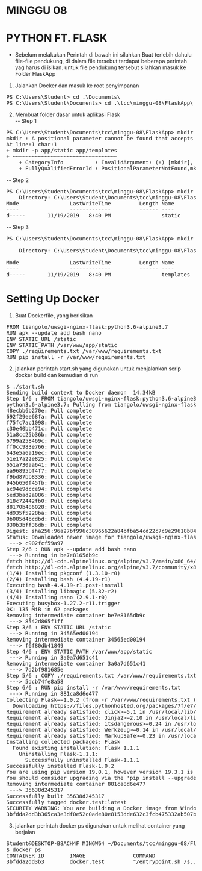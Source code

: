 # MINGGU 08   
# PYTHON FT. FLASK 

* Sebelum melakukan Perintah di bawah ini silahkan Buat terlebih dahulu file-file pendukung, di dalam file tersebut terdapat beberapa perintah yag harus di isikan. untuk file pendukung tersebut silahkan masuk ke Folder FlaskApp

1. Jalankan Docker dan masuk ke root penyimpanan  
<pre>
PS C:\Users\Student> cd .\Documents\
PS C:\Users\Student\Documents> cd .\tcc\minggu-08\FlaskApp\
</pre>  
2. Membuat folder dasar untuk aplikasi Flask  
-- Step 1  
<pre>
PS C:\Users\Student\Documents\tcc\minggu-08\FlaskApp> mkdir -p app/static app/templates
mkdir : A positional parameter cannot be found that accepts argument 'app/templates'.
At line:1 char:1
+ mkdir -p app/static app/templates
+ ~~~~~~~~~~~~~~~~~~~~~~~~~~~~~~~~~
    + CategoryInfo          : InvalidArgument: (:) [mkdir], ParameterBindingException
    + FullyQualifiedErrorId : PositionalParameterNotFound,mkdir
</pre>  
-- Step 2  
<pre>
PS C:\Users\Student\Documents\tcc\minggu-08\FlaskApp> mkdir -p app/static
    Directory: C:\Users\Student\Documents\tcc\minggu-08\FlaskApp\app
Mode                LastWriteTime         Length Name
----                -------------         ------ ----
d-----       11/19/2019   8:40 PM                static
</pre>  
-- Step 3  
<pre>
PS C:\Users\Student\Documents\tcc\minggu-08\FlaskApp> mkdir -p app/templates

    Directory: C:\Users\Student\Documents\tcc\minggu-08\FlaskApp\app

Mode                LastWriteTime         Length Name
----                -------------         ------ ----
d-----       11/19/2019   8:40 PM                templates
</pre>  

# Setting Up Docker  

1. Buat Dockerfile, yang berisikan   
<pre>
FROM tiangolo/uwsgi-nginx-flask:python3.6-alpine3.7
RUN apk --update add bash nano
ENV STATIC_URL /static
ENV STATIC_PATH /var/www/app/static
COPY ./requirements.txt /var/www/requirements.txt
RUN pip install -r /var/www/requirements.txt
</pre>  
2. jalankan perintah start.sh yang digunakan untuk menjalankan scrip docker build dan kemudian di run  
<pre>
$ ./start.sh
Sending build context to Docker daemon  14.34kB
Step 1/6 : FROM tiangolo/uwsgi-nginx-flask:python3.6-alpine3.7
python3.6-alpine3.7: Pulling from tiangolo/uwsgi-nginx-flask
48ecbb6b270e: Pull complete
692f29ee68fa: Pull complete
f75fc7ac1098: Pull complete
c30e40bb471c: Pull complete
51a8cc25b36b: Pull complete
6799a258469c: Pull complete
ff0cc983e766: Pull complete
643e5a6a19ec: Pull complete
51e17a22e825: Pull complete
651a730aa641: Pull complete
aa96895bf4f7: Pull complete
f9bd87bb8336: Pull complete
945b650f45fb: Pull complete
ac94e9dcce94: Pull complete
5ed3bad2a086: Pull complete
818c72442fb0: Pull complete
d8170b486028: Pull complete
4d935f5228ba: Pull complete
0b085d4bcdbd: Pull complete
830b3bff36db: Pull complete
Digest: sha256:96a27bf996c38965622a84bfba54cd22c7c9e29618b84923b16f20949999bf91
Status: Downloaded newer image for tiangolo/uwsgi-nginx-flask:python3.6-alpine3.7
 ---> c902fcf59a97
Step 2/6 : RUN apk --update add bash nano
 ---> Running in be7e8165db9c
fetch http://dl-cdn.alpinelinux.org/alpine/v3.7/main/x86_64/APKINDEX.tar.gz
fetch http://dl-cdn.alpinelinux.org/alpine/v3.7/community/x86_64/APKINDEX.tar.gz
(1/4) Installing pkgconf (1.3.10-r0)
(2/4) Installing bash (4.4.19-r1)
Executing bash-4.4.19-r1.post-install
(3/4) Installing libmagic (5.32-r2)
(4/4) Installing nano (2.9.1-r0)
Executing busybox-1.27.2-r11.trigger
OK: 135 MiB in 62 packages
Removing intermediate container be7e8165db9c
 ---> 8542d865f1ff
Step 3/6 : ENV STATIC_URL /static
 ---> Running in 34565ed00194
Removing intermediate container 34565ed00194
 ---> f6f80db41849
Step 4/6 : ENV STATIC_PATH /var/www/app/static
 ---> Running in 3a0a7d651c41
Removing intermediate container 3a0a7d651c41
 ---> 7d2bf981685e
Step 5/6 : COPY ./requirements.txt /var/www/requirements.txt
 ---> 5dcb74fe8a58
Step 6/6 : RUN pip install -r /var/www/requirements.txt
 ---> Running in 881ca8d6e477
Collecting Flask==1.0.2 (from -r /var/www/requirements.txt (line 1))
  Downloading https://files.pythonhosted.org/packages/7f/e7/08578774ed4536d3242b14dacb4696386634607af824ea997202cd0edb4b/Flask-1.0.2-py2.py3-none-any.whl (91kB)
Requirement already satisfied: click>=5.1 in /usr/local/lib/python3.6/site-packages (from Flask==1.0.2->-r /var/www/requirements.txt (line 1)) (7.0)
Requirement already satisfied: Jinja2>=2.10 in /usr/local/lib/python3.6/site-packages (from Flask==1.0.2->-r /var/www/requirements.txt (line 1)) (2.10.3)
Requirement already satisfied: itsdangerous>=0.24 in /usr/local/lib/python3.6/site-packages (from Flask==1.0.2->-r /var/www/requirements.txt (line 1)) (1.1.0)
Requirement already satisfied: Werkzeug>=0.14 in /usr/local/lib/python3.6/site-packages (from Flask==1.0.2->-r /var/www/requirements.txt (line 1)) (0.16.0)
Requirement already satisfied: MarkupSafe>=0.23 in /usr/local/lib/python3.6/site-packages (from Jinja2>=2.10->Flask==1.0.2->-r /var/www/requirements.txt (line 1)) (1.1.1)
Installing collected packages: Flask
  Found existing installation: Flask 1.1.1
    Uninstalling Flask-1.1.1:
      Successfully uninstalled Flask-1.1.1
Successfully installed Flask-1.0.2
You are using pip version 19.0.1, however version 19.3.1 is available.
You should consider upgrading via the 'pip install --upgrade pip' command.
Removing intermediate container 881ca8d6e477
 ---> 35638d245317
Successfully built 35638d245317
Successfully tagged docker.test:latest
SECURITY WARNING: You are building a Docker image from Windows against a non-Windows Docker host. All files and directories added to build context will have '-rwxr-xr-x' permissions. It is recommended to double check and reset permissions for sensitive files and directories.
3bfdda2dd3b365ca3e3df0e52c0ade80e8153dde632c3fcb475332ab507ba286
</pre>  
3. jalankan perintah docker ps digunakan untuk melihat container yang berjalan  
<pre>
Student@DESKTOP-B8ACH4F MINGW64 ~/Documents/tcc/minggu-08/FlaskApp (master)
$ docker ps
CONTAINER ID        IMAGE               COMMAND                  CREATED             STATUS              PORTS                            NAMES
3bfdda2dd3b3        docker.test         "/entrypoint.sh /s..."   31 seconds ago      Up 31 seconds       443/tcp, 0.0.0.0:56733->80/tcp   docker.test
</pre>















